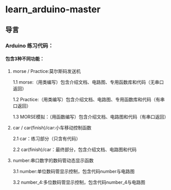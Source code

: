 # learn_arduino-master


## 导言


### Arduino 练习代码：

#### 包含3种不同功能：

1. morse / Practice:莫尔斯码发送机

   1.1 morse:（用类编写）包含介绍文档、电路图、专用函数库和代码（无串口返回）

   1.2 Practice:（用类编写）包含介绍文档、电路图、专用函数库和代码（有串口返回）
  
   1.3 MORSE模拟：（用函数编写）包含介绍文档、电路图和代码（有串口返回）

2. car / car(finish)/car:小车移动控制函数

   2.1 car：练习部分（只含有代码）

   2.2 car(finish)/car：最终部分，包含介绍文档、电路图和代码
  
3. number:串口数字的数码管动态显示函数

   3.1 number:单位数码管显示控制，包含代码number与电路图
   
   3.2 number_4:多位数码管显示控制，包含代码number_4与电路图
